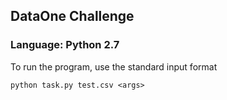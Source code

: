 ## DataOne Challenge
### Language: Python 2.7
To run the program, use the standard input format
```
python task.py test.csv <args>
```
